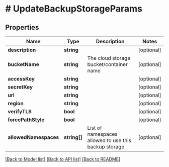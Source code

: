 # # UpdateBackupStorageParams

## Properties

Name | Type | Description | Notes
------------ | ------------- | ------------- | -------------
**description** | **string** |  | [optional]
**bucketName** | **string** | The cloud storage bucket/container name | [optional]
**accessKey** | **string** |  | [optional]
**secretKey** | **string** |  | [optional]
**url** | **string** |  | [optional]
**region** | **string** |  | [optional]
**verifyTLS** | **bool** |  | [optional]
**forcePathStyle** | **bool** |  | [optional]
**allowedNamespaces** | **string[]** | List of namespaces allowed to use this backup storage | [optional]

[[Back to Model list]](../../README.md#models) [[Back to API list]](../../README.md#endpoints) [[Back to README]](../../README.md)
